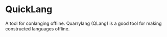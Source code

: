 # QuickLang
A tool for conlanging offline.
Quarrylang (QLang) is a good tool for making constructed languages offline.
